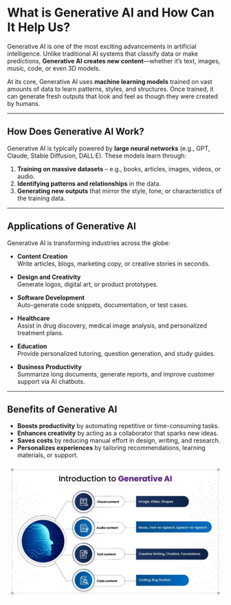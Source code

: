 # What is Generative AI and How Can It Help Us?

Generative AI is one of the most exciting advancements in artificial intelligence. Unlike traditional AI systems that classify data or make predictions, **Generative AI creates new content**—whether it’s text, images, music, code, or even 3D models.  

At its core, Generative AI uses **machine learning models** trained on vast amounts of data to learn patterns, styles, and structures. Once trained, it can generate fresh outputs that look and feel as though they were created by humans.

---

## How Does Generative AI Work?

Generative AI is typically powered by **large neural networks** (e.g., GPT, Claude, Stable Diffusion, DALL·E). These models learn through:
1. **Training on massive datasets** – e.g., books, articles, images, videos, or audio.
2. **Identifying patterns and relationships** in the data.
3. **Generating new outputs** that mirror the style, tone, or characteristics of the training data.

---

## Applications of Generative AI

Generative AI is transforming industries across the globe:

- **Content Creation**  
  Write articles, blogs, marketing copy, or creative stories in seconds.

- **Design and Creativity**  
  Generate logos, digital art, or product prototypes.

- **Software Development**  
  Auto-generate code snippets, documentation, or test cases.

- **Healthcare**  
  Assist in drug discovery, medical image analysis, and personalized treatment plans.

- **Education**  
  Provide personalized tutoring, question generation, and study guides.

- **Business Productivity**  
  Summarize long documents, generate reports, and improve customer support via AI chatbots.

---

## Benefits of Generative AI

- **Boosts productivity** by automating repetitive or time-consuming tasks.  
- **Enhances creativity** by acting as a collaborator that sparks new ideas.  
- **Saves costs** by reducing manual effort in design, writing, and research.  
- **Personalizes experiences** by tailoring recommendations, learning materials, or support.  

![alt text](image.png)